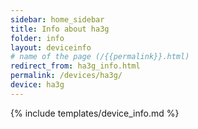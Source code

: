 ```yaml
---
sidebar: home_sidebar
title: Info about ha3g
folder: info
layout: deviceinfo
# name of the page (/{{permalink}}.html)
redirect_from: ha3g_info.html
permalink: /devices/ha3g/
device: ha3g
---
```

{% include templates/device_info.md %}
